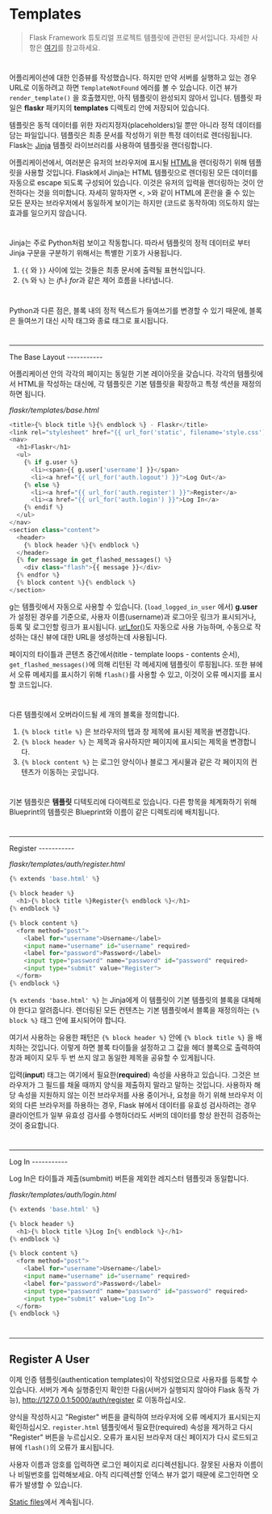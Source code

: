 Templates
=====================

> Flask Framework 튜토리얼 프로젝트 템플릿에 관련된 문서입니다.
> 자세한 사항은 [여기](https://flask.palletsprojects.com/en/1.1.x/tutorial/templates/)를 참고하세요.    
#

어플리케이션에 대한 인증뷰를 작성했습니다. 하지만 만약 서버를 실행하고 있는 경우 URL로 이동하려고 하면 ```TemplateNotFound``` 에러를 볼 수 있습니다. 이건 뷰가 ```render_template()``` 을 호출했지만, 아직 템플릿이 완성되지 않아서 입니다. 템플릿 파일은 **flaskr** 패키지의 **templates** 디렉토리 안에 저장되어 있습니다.

템플릿은 동적 데이터를 위한 자리지정자(placeholders)일 뿐만 아니라 정적 데이터를 담는 파일입니다. 템플릿은 최종 문서를 작성하기 위한 특정 데이터로 렌더링됩니다. Flask는 [Jinja](https://jinja.palletsprojects.com/en/2.10.x/templates/) 템플릿 라이브러리를 사용하여 템플릿을 랜더링합니다.

어플리케이션에서, 여러분은 유저의 브라우저에 표시될 [HTML](https://developer.mozilla.org/ko/docs/Web/HTML)을 렌더링하기 위해 템플릿을 사용할 것입니다. Flask에서 Jinja는 HTML 템플릿으로 렌더링된 모든 데이터를 자동으로 escape 되도록 구성되어 있습니다. 이것은 유저의 입력을 렌더링하는 것이 안전하다는 것을 의미합니다. 자세히 말하자면 <, >와 같이 HTML에 혼란을 줄 수 있는 모든 문자는 브라우저에서 동일하게 보이기는 하지만 (코드로 동작하여) 의도하지 않는 효과를 일으키지 않습니다.

#

Jinja는 주로 Python처럼 보이고 작동합니다. 따라서 템플릿의 정적 데이터로 부터 Jinja 구문을 구분하기 위해서는 특별한 기호가 사용됩니다. 
1. ```{{``` 와 ```}}``` 사이에 있는 것들은 최종 문서에 출력될 표현식입니다.
2. ```{%``` 와 ```%}``` 는 *if*나 *for*과 같은 제어 흐름을 나타냅니다.
#
Python과 다른 점은, 블록 내의 정적 텍스트가 들여쓰기를 변경할 수 있기 때문에, 블록은 들여쓰기 대신 시작 태그와 종료 태그로 표시됩니다.
#
<hr/>
The Base Layout
-----------

어플리케이션 안의 각각의 페이지는 동일한 기본 레이아웃을 갖습니다. 각각의 템플릿에서 HTML을 작성하는 대신에, 각 템플릿은 기본 템플릿을 확장하고 특정 섹션을 재정의하면 됩니다. 

*flaskr/templates/base.html*

```python
<title>{% block title %}{% endblock %} - Flaskr</title>
<link rel="stylesheet" href="{{ url_for('static', filename='style.css') }}">
<nav>
  <h1>Flaskr</h1>
  <ul>
    {% if g.user %}
      <li><span>{{ g.user['username'] }}</span>
      <li><a href="{{ url_for('auth.logout') }}">Log Out</a>
    {% else %}
      <li><a href="{{ url_for('auth.register') }}">Register</a>
      <li><a href="{{ url_for('auth.login') }}">Log In</a>
    {% endif %}
  </ul>
</nav>
<section class="content">
  <header>
    {% block header %}{% endblock %}
  </header>
  {% for message in get_flashed_messages() %}
    <div class="flash">{{ message }}</div>
  {% endfor %}
  {% block content %}{% endblock %}
</section>
```

[g](https://flask.palletsprojects.com/en/1.1.x/api/#flask.g)는 템플릿에서 자동으로 사용할 수 있습니다. (```load_logged_in_user``` 에서) **g.user**가 설정된 경우를 기준으로, 사용자 이름(username)과 로그아웃 링크가 표시되거나, 등록 및 로그인할 링크가 표시됩니다. [url_for()](https://flask.palletsprojects.com/en/1.1.x/api/#flask.url_for)도 자동으로 사용 가능하며, 수동으로 작성하는 대신 뷰에 대한 URL을 생성하는데 사용됩니다.

페이지의 타이틀과 콘텐츠 중간에서(title - template loops - contents 순서), ```get_flashed_messages()```에 의해 리턴된 각 메세지에 템플릿이 루핑됩니다. 또한 뷰에서 오류 메세지를 표시하기 위해 ```flash()```를 사용할 수 있고, 이것이 오류 메시지를 표시할 코드입니다.
#

다른 템플릿에서 오버라이드될 세 개의 블록을 정의합니다.
1. ```{% block title %}``` 은 브라우저의 탭과 창 제목에 표시된 제목을 변경합니다.
2. ```{% block header %}``` 는 제목과 유사하지만 페이지에 표시되는 제목을 변경합니다.
3. ```{% block content %}``` 는 로그인 양식이나 블로그 게시물과 같은 각 페이지의 컨텐츠가 이동하는 곳입니다.
#
기본 템플릿은 **템플릿** 디텍토리에 다이렉트로 있습니다. 다른 항목을 체계화하기 위해 Blueprint의 템플릿은 Blueprint와 이름이 같은 디렉토리에 배치됩니다.


#
<hr/>
Register
-----------

*flaskr/templates/auth/register.html*
```python
{% extends 'base.html' %}

{% block header %}
  <h1>{% block title %}Register{% endblock %}</h1>
{% endblock %}

{% block content %}
  <form method="post">
    <label for="username">Username</label>
    <input name="username" id="username" required>
    <label for="password">Password</label>
    <input type="password" name="password" id="password" required>
    <input type="submit" value="Register">
  </form>
{% endblock %}
```

```{% extends 'base.html' %}``` 는 Jinja에게 이 템플릿이 기본 템플릿의 블록을 대체해야 한다고 알려줍니다. 렌더링된 모든 컨텐츠는 기본 템플릿에서 블록을 재정의하는 ```{% block %}``` 태그 안에 표시되어야 합니다.

여기서 사용하는 유용한 패턴은 ```{% block header %}``` 안에 ```{% block title %}``` 을 배치하는 것입니다. 이렇게 하면 블록 타이틀을 설정하고 그 값을 헤더 블록으로 출력하여 창과 페이지 모두 두 번 쓰지 않고 동일한 제목을 공유할 수 있게됩니다.

입력(**input**) 태그는 여기에서 필요한(**required**) 속성을 사용하고 있습니다. 그것은 브라우저가 그 필드를 채울 때까지 양식을 제출하지 말라고 말하는 것입니다. 사용하자 해당 속성을 지원하지 않는 이전 브라우저를 사용 중이거나, 요청을 하기 위해 브라우저 이외의 다른 브라우저를 하용하는 경우, Flask 뷰에서 데이터를 유효성 검사하려는 경우 클라이언트가 일부 유효성 검사를 수행하더라도 서버의 데이터를 항상 완전히 검증하는 것이 중요합니다.

#
<hr/>
Log In
-----------

Log In은 타이틀과 제출(sumbmit) 버튼을 제외한 레지스터 템플릿과 동일합니다.

*flaskr/templates/auth/login.html*
```python
{% extends 'base.html' %}

{% block header %}
  <h1>{% block title %}Log In{% endblock %}</h1>
{% endblock %}

{% block content %}
  <form method="post">
    <label for="username">Username</label>
    <input name="username" id="username" required>
    <label for="password">Password</label>
    <input type="password" name="password" id="password" required>
    <input type="submit" value="Log In">
  </form>
{% endblock %}
```
#
<hr/>

Register A User
-----------

이제 인증 템플릿(authentication templates)이 작성되었으므로 사용자를 등록할 수 있습니다. 서버가 계속 실행중인지 확인한 다음(서버가 실행되지 않아야 Flask 동작 가능), http://127.0.0.1:5000/auth/register 로 이동하십시오.

양식을 작성하시고 "Register" 버튼을 클릭하여 브라우저에 오류 메세지가 표시되는지 확인하십시오. ```register.html``` 템플릿에서 필요한(required) 속성을 제거하고 다시 "Register" 버튼을 누르십시오. 오류가 표시된 브라우저 대신 페이지가 다시 로드되고 뷰에 ```flash()```의 오류가 표시됩니다.

사용자 이름과 암호를 입력하면 로그인 페이지로 리디렉션됩니다. 잘못된 사용자 이름이나 비밀번호를 입력해보세요. 아직 리디렉션할 인덱스 뷰가 없기 때문에 로그인하면 오류가 발생할 수 있습니다.


[Static files](./ch07.md)에서 계속됩니다.
